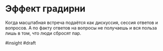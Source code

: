 # Эффект градирни

Когда масштабная встреча подаётся как дискуссия, сессия ответов и вопросов. А по факту ответов на вопросы не получаешь и вся польза лишь в том, что люди сбросят пар.

#insight
#draft